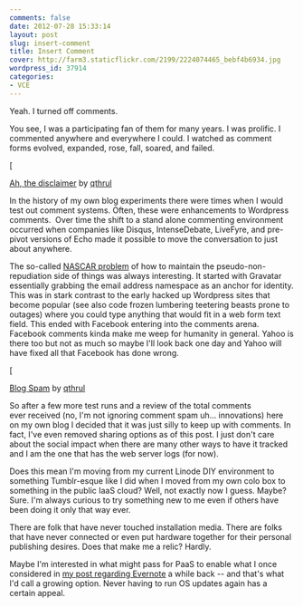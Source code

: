 ```yaml
---
comments: false
date: 2012-07-28 15:33:14
layout: post
slug: insert-comment
title: Insert Comment
cover: http://farm3.staticflickr.com/2199/2224074465_bebf4b6934.jpg
wordpress_id: 37914
categories:
- VCE
---
```


Yeah. I turned off comments.

You see, I was a participating fan of them for many years. I was prolific. I commented anywhere and everywhere I could. I watched as comment forms evolved, expanded, rose, fall, soared, and failed.





[


[Ah, the disclaimer](http://www.flickr.com/photos/jcuthrell/2224074465/) by [qthrul](http://www.flickr.com/photos/jcuthrell/)








In the history of my own blog experiments there were times when I would test out comment systems. Often, these were enhancements to Wordpress comments.  Over time the shift to a stand alone commenting environment occurred when companies like Disqus, IntenseDebate, LiveFyre, and pre-pivot versions of Echo made it possible to move the conversation to just about anywhere.

The so-called [NASCAR problem](http://factoryjoe.com/blog/2009/04/06/does-openid-need-to-be-hard/) of how to maintain the pseudo-non-repudiation side of things was always interesting. It started with Gravatar essentially grabbing the email address namespace as an anchor for identity. This was in stark contrast to the early hacked up Wordpress sites that become popular (see also code frozen lumbering teetering beasts prone to outages) where you could type anything that would fit in a web form text field. This ended with Facebook entering into the comments arena. Facebook comments kinda make me weep for humanity in general. Yahoo is there too but not as much so maybe I'll look back one day and Yahoo will have fixed all that Facebook has done wrong.



[


[Blog Spam](http://www.flickr.com/photos/jcuthrell/2224074513/) by [qthrul](http://www.flickr.com/photos/jcuthrell/)






So after a few more test runs and a review of the total comments ever received (no, I'm not ignoring comment spam uh... innovations) here on my own blog I decided that it was just silly to keep up with comments. In fact, I've even removed sharing options as of this post. I just don't care about the social impact when there are many other ways to have it tracked and I am the one that has the web server logs (for now).

Does this mean I'm moving from my current Linode DIY environment to something Tumblr-esque like I did when I moved from my own colo box to something in the public IaaS cloud? Well, not exactly now I guess. Maybe? Sure. I'm always curious to try something new to me even if others have been doing it only that way ever.

There are folk that have never touched installation media. There are folks that have never connected or even put hardware together for their personal publishing desires. Does that make me a relic? Hardly.

Maybe I'm interested in what might pass for PaaS to enable what I once considered in [my post regarding Evernote](http://fudge.org/getting-into-evernote/) a while back -- and that's what I'd call a growing option. Never having to run OS updates again has a certain appeal.
